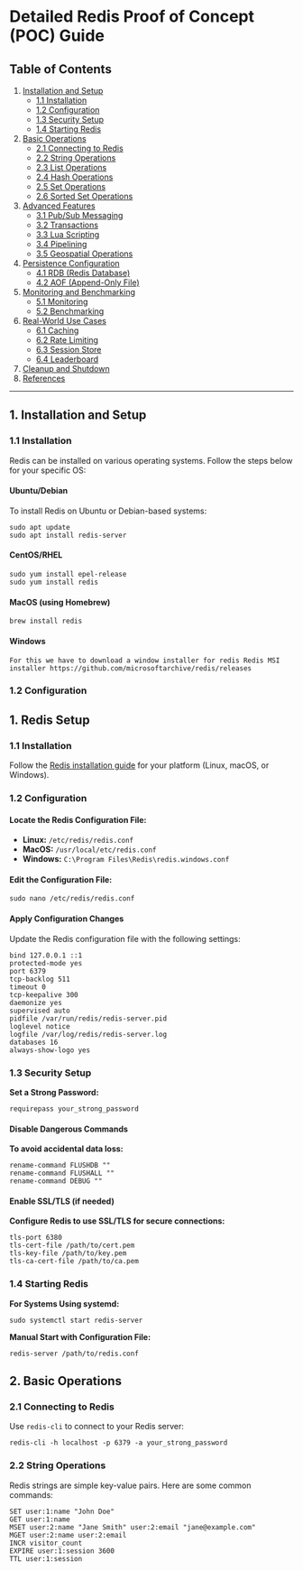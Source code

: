 # Detailed Redis Proof of Concept (POC) Guide

## Table of Contents

1. [Installation and Setup](#1-installation-and-setup)
   - [1.1 Installation](#11-installation)
   - [1.2 Configuration](#12-configuration)
   - [1.3 Security Setup](#13-security-setup)
   - [1.4 Starting Redis](#14-starting-redis)
2. [Basic Operations](#2-basic-operations)
   - [2.1 Connecting to Redis](#21-connecting-to-redis)
   - [2.2 String Operations](#22-string-operations)
   - [2.3 List Operations](#23-list-operations)
   - [2.4 Hash Operations](#24-hash-operations)
   - [2.5 Set Operations](#25-set-operations)
   - [2.6 Sorted Set Operations](#26-sorted-set-operations)
3. [Advanced Features](#3-advanced-features)
   - [3.1 Pub/Sub Messaging](#31-pubsub-messaging)
   - [3.2 Transactions](#32-transactions)
   - [3.3 Lua Scripting](#33-lua-scripting)
   - [3.4 Pipelining](#34-pipelining)
   - [3.5 Geospatial Operations](#35-geospatial-operations)
4. [Persistence Configuration](#4-persistence-configuration)
   - [4.1 RDB (Redis Database)](#41-rdb-redis-database)
   - [4.2 AOF (Append-Only File)](#42-aof-append-only-file)
5. [Monitoring and Benchmarking](#5-monitoring-and-benchmarking)
   - [5.1 Monitoring](#51-monitoring)
   - [5.2 Benchmarking](#52-benchmarking)
6. [Real-World Use Cases](#6-real-world-use-cases)
   - [6.1 Caching](#61-caching)
   - [6.2 Rate Limiting](#62-rate-limiting)
   - [6.3 Session Store](#63-session-store)
   - [6.4 Leaderboard](#64-leaderboard)
7. [Cleanup and Shutdown](#7-cleanup-and-shutdown)
8. [References](#8-references)

---

## 1. Installation and Setup

### 1.1 Installation

Redis can be installed on various operating systems. Follow the steps below for your specific OS:

#### Ubuntu/Debian

To install Redis on Ubuntu or Debian-based systems:
```
sudo apt update
sudo apt install redis-server
```

#### CentOS/RHEL
```
sudo yum install epel-release
sudo yum install redis
```

#### MacOS (using Homebrew)
```
brew install redis
```

#### Windows
```
For this we have to download a window installer for redis Redis MSI installer https://github.com/microsoftarchive/redis/releases
```

### 1.2 Configuration

## 1. Redis Setup

### 1.1 Installation
Follow the [Redis installation guide](https://redis.io/download) for your platform (Linux, macOS, or Windows).

### 1.2 Configuration

#### Locate the Redis Configuration File:
- **Linux:** `/etc/redis/redis.conf`
- **MacOS:** `/usr/local/etc/redis.conf`
- **Windows:** `C:\Program Files\Redis\redis.windows.conf`

#### Edit the Configuration File:
```
sudo nano /etc/redis/redis.conf
```
#### Apply Configuration Changes

Update the Redis configuration file with the following settings:

```
bind 127.0.0.1 ::1
protected-mode yes
port 6379
tcp-backlog 511
timeout 0
tcp-keepalive 300
daemonize yes
supervised auto
pidfile /var/run/redis/redis-server.pid
loglevel notice
logfile /var/log/redis/redis-server.log
databases 16
always-show-logo yes
```

### 1.3 Security Setup

**Set a Strong Password:**

```
requirepass your_strong_password
```

#### Disable Dangerous Commands

**To avoid accidental data loss:**

```
rename-command FLUSHDB ""
rename-command FLUSHALL ""
rename-command DEBUG ""
```

#### Enable SSL/TLS (if needed)

**Configure Redis to use SSL/TLS for secure connections:**

```
tls-port 6380
tls-cert-file /path/to/cert.pem
tls-key-file /path/to/key.pem
tls-ca-cert-file /path/to/ca.pem
```

### 1.4 Starting Redis

**For Systems Using systemd:**
```
sudo systemctl start redis-server
```
**Manual Start with Configuration File:**
```
redis-server /path/to/redis.conf
```

## 2. Basic Operations

### 2.1 Connecting to Redis

Use ```redis-cli``` to connect to your Redis server:

```
redis-cli -h localhost -p 6379 -a your_strong_password
```

### 2.2 String Operations

Redis strings are simple key-value pairs. Here are some common commands:
```
SET user:1:name "John Doe"
GET user:1:name
MSET user:2:name "Jane Smith" user:2:email "jane@example.com"
MGET user:2:name user:2:email
INCR visitor_count
EXPIRE user:1:session 3600
TTL user:1:session
```


